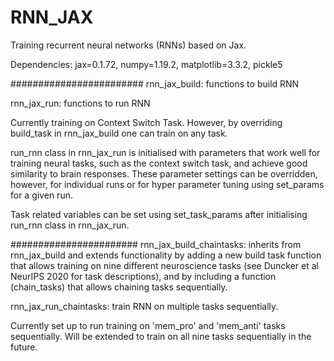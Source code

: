 # RNN_JAX

Training recurrent neural networks (RNNs) based on Jax. 

Dependencies: jax=0.1.72, numpy=1.19.2, matplotlib=3.3.2, pickle5

########################
rnn_jax_build: functions to build RNN

rnn_jax_run: functions to run RNN

Currently training on Context Switch Task. However, by overriding build_task in rnn_jax_build one can train on any task. 

run_rnn class in rnn_jax_run is initialised with parameters that work well for training neural tasks, such as the context switch task, and achieve good similarity to brain responses. These parameter settings can be overridden, however, for individual runs or for hyper parameter tuning using set_params for a given run.

Task related variables can be set using set_task_params after initialising run_rnn class in rnn_jax_run.

#######################
rnn_jax_build_chaintasks: inherits from rnn_jax_build and extends functionality by adding a new build task function that allows training on nine different neuroscience tasks (see Duncker et al NeurIPS 2020 for task descriptions), and by including a function (chain_tasks) that allows chaining tasks sequentially.

rnn_jax_run_chaintasks: train RNN on multiple tasks sequentially.

Currently set up to run training on 'mem_pro' and 'mem_anti' tasks sequentially. Will be extended to train on all nine tasks sequentially in the future. 